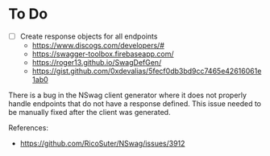 ﻿# To Do

- [ ] Create response objects for all endpoints
    - <https://www.discogs.com/developers/#>
    - <https://swagger-toolbox.firebaseapp.com/>
    - <https://roger13.github.io/SwagDefGen/>
    - <https://gist.github.com/0xdevalias/5fecf0db3bd9cc7465e42616061e1ab0>


There is a bug in the NSwag client generator where it does not properly handle endpoints that do not have a response defined. This issue needed to be manually fixed after the client was generated.

References:

- <https://github.com/RicoSuter/NSwag/issues/3912>
